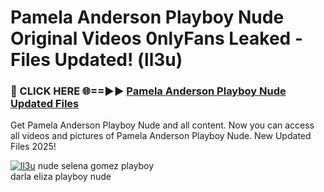 # Pamela Anderson Playboy Nude Original Videos 0nlyFans Leaked - Files Updated! (ll3u)

<h3>🔴 CLICK HERE 🌐==►► <a href="https://tinyurl.com/5h6xmrr3" rel="nofollow">Pamela Anderson Playboy Nude Updated Files</a></h3>

Get Pamela Anderson Playboy Nude and all content. Now you can access all videos and pictures of Pamela Anderson Playboy Nude. New Updated Files 2025!

[![ll3u](https://i.imgur.com/KVD873Z.gif)](https://tinyurl.com/5h6xmrr3)
nude selena gomez playboy<br>
darla eliza playboy nude